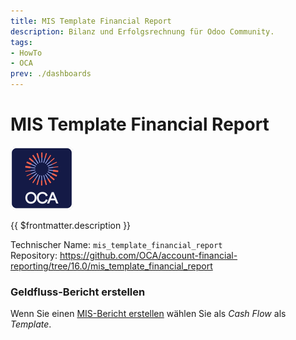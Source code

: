 ```yaml
---
title: MIS Template Financial Report
description: Bilanz und Erfolgsrechnung für Odoo Community.
tags:
- HowTo
- OCA
prev: ./dashboards
---
```

# MIS Template Financial Report
![icon_oca_app](attachments/icon_oca_app.png)

{{ $frontmatter.description }}

Technischer Name: `mis_template_financial_report`\
Repository: <https://github.com/OCA/account-financial-reporting/tree/16.0/mis_template_financial_report>

### Geldfluss-Bericht erstellen

Wenn Sie einen [MIS-Bericht erstellen](MIS%20Builder.md#MIS-Bericht%20erstellen) wählen Sie als *Cash Flow* als *Template*.